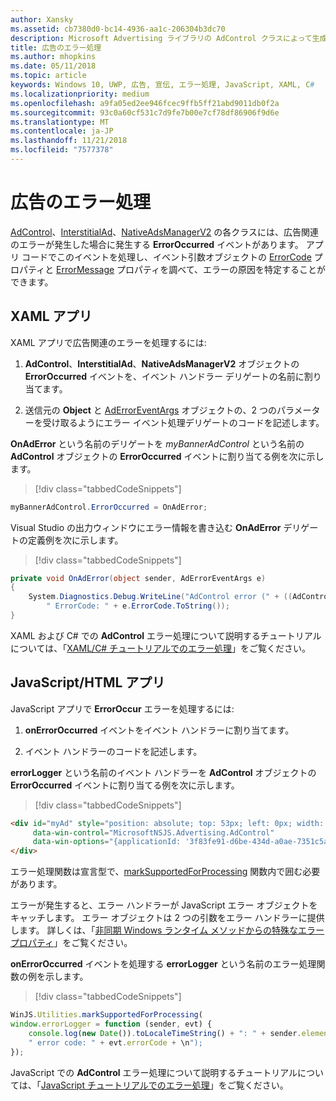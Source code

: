 ```yaml
---
author: Xansky
ms.assetid: cb7380d0-bc14-4936-aa1c-206304b3dc70
description: Microsoft Advertising ライブラリの AdControl クラスによって生成されたエラーを処理する方法について説明します。
title: 広告のエラー処理
ms.author: mhopkins
ms.date: 05/11/2018
ms.topic: article
keywords: Windows 10, UWP, 広告, 宣伝, エラー処理, JavaScript, XAML, C#
ms.localizationpriority: medium
ms.openlocfilehash: a9fa05ed2ee946fcec9ffb5ff21abd9011db0f2a
ms.sourcegitcommit: 93c0a60cf531c7d9fe7b00e7cf78df86906f9d6e
ms.translationtype: MT
ms.contentlocale: ja-JP
ms.lasthandoff: 11/21/2018
ms.locfileid: "7577378"
---
```

# <a name="handle-ad-errors"></a>広告のエラー処理

[AdControl](https://docs.microsoft.com/uwp/api/microsoft.advertising.winrt.ui.adcontrol)、[InterstitialAd](https://docs.microsoft.com/uwp/api/microsoft.advertising.winrt.ui.interstitialad)、[NativeAdsManagerV2](https://docs.microsoft.com/uwp/api/microsoft.advertising.winrt.ui.nativeadsmanagerv2) の各クラスには、広告関連のエラーが発生した場合に発生する **ErrorOccurred** イベントがあります。 アプリ コードでこのイベントを処理し、イベント引数オブジェクトの [ErrorCode](https://docs.microsoft.com/uwp/api/microsoft.advertising.winrt.ui.aderroreventargs.errorcode) プロパティと [ErrorMessage](https://docs.microsoft.com/uwp/api/microsoft.advertising.winrt.ui.aderroreventargs.errormessage) プロパティを調べて、エラーの原因を特定することができます。

<span id="bkmk-dotnet"/>

## <a name="xaml-apps"></a>XAML アプリ

XAML アプリで広告関連のエラーを処理するには:

1. **AdControl**、**InterstitialAd**、**NativeAdsManagerV2** オブジェクトの **ErrorOccurred** イベントを、イベント ハンドラー デリゲートの名前に割り当てます。

2. 送信元の **Object** と [AdErrorEventArgs](https://docs.microsoft.com/uwp/api/microsoft.advertising.winrt.ui.aderroreventargs) オブジェクトの、2 つのパラメーターを受け取るようにエラー イベント処理デリゲートのコードを記述します。

**OnAdError** という名前のデリゲートを *myBannerAdControl* という名前の **AdControl** オブジェクトの **ErrorOccurred** イベントに割り当てる例を次に示します。

> [!div class="tabbedCodeSnippets"]
``` csharp
myBannerAdControl.ErrorOccurred = OnAdError;
```

Visual Studio の出力ウィンドウにエラー情報を書き込む **OnAdError** デリゲートの定義例を次に示します。

> [!div class="tabbedCodeSnippets"]
``` csharp
private void OnAdError(object sender, AdErrorEventArgs e)
{
    System.Diagnostics.Debug.WriteLine("AdControl error (" + ((AdControl)sender).Name + "): " + e.Error +
        " ErrorCode: " + e.ErrorCode.ToString());
}
```

XAML および C# での **AdControl** エラー処理について説明するチュートリアルについては、「[XAML/C# チュートリアルでのエラー処理](error-handling-in-xamlc-walkthrough.md)」をご覧ください。

<span id="bkmk-javascript"/>

## <a name="javascripthtml-apps"></a>JavaScript/HTML アプリ

JavaScript アプリで **ErrorOccur** エラーを処理するには:

1.  **onErrorOccurred** イベントをイベント ハンドラーに割り当てます。

2.  イベント ハンドラーのコードを記述します。

**errorLogger** という名前のイベント ハンドラーを **AdControl** オブジェクトの **ErrorOccurred** イベントに割り当てる例を次に示します。

> [!div class="tabbedCodeSnippets"]
``` html
<div id="myAd" style="position: absolute; top: 53px; left: 0px; width: 250px; height: 250px; z-index: 1"
     data-win-control="MicrosoftNSJS.Advertising.AdControl"
     data-win-options="{applicationId: '3f83fe91-d6be-434d-a0ae-7351c5a997f1', adUnitId: 'test', onErrorOccurred: errorLogger}">
</div>
```

エラー処理関数は宣言型で、[markSupportedForProcessing](http://msdn.microsoft.com/library/windows/apps/Hh967819.aspx) 関数内で囲む必要があります。

エラーが発生すると、エラー ハンドラーが JavaScript エラー オブジェクトをキャッチします。 エラー オブジェクトは 2 つの引数をエラー ハンドラーに提供します。 詳しくは、「[非同期 Windows ランタイム メソッドからの特殊なエラー プロパティ](http://msdn.microsoft.com/library/windows/apps/hh994690.aspx)」をご覧ください。

**onErrorOccurred** イベントを処理する **errorLogger** という名前のエラー処理関数の例を示します。

> [!div class="tabbedCodeSnippets"]
``` javascript
WinJS.Utilities.markSupportedForProcessing(
window.errorLogger = function (sender, evt) {
    console.log(new Date()).toLocaleTimeString() + ": " + sender.element.id + " error: " + evt.errorMessage +
    " error code: " + evt.errorCode + \n");
});
```

JavaScript での **AdControl** エラー処理について説明するチュートリアルについては、「[JavaScript チュートリアルでのエラー処理](error-handling-in-javascript-walkthrough.md)」をご覧ください。
